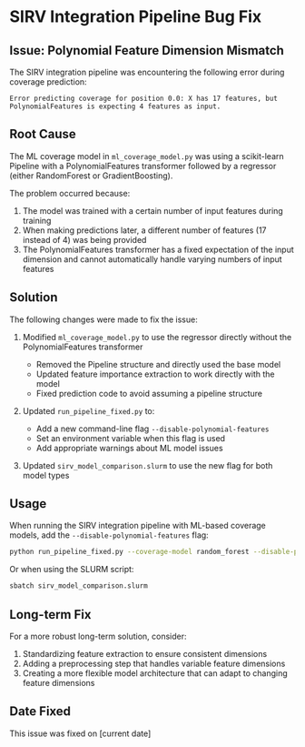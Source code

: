 # SIRV Integration Pipeline Bug Fix

## Issue: Polynomial Feature Dimension Mismatch

The SIRV integration pipeline was encountering the following error during coverage prediction:

```
Error predicting coverage for position 0.0: X has 17 features, but PolynomialFeatures is expecting 4 features as input.
```

## Root Cause

The ML coverage model in `ml_coverage_model.py` was using a scikit-learn Pipeline with a PolynomialFeatures transformer followed by a regressor (either RandomForest or GradientBoosting). 

The problem occurred because:
1. The model was trained with a certain number of input features during training
2. When making predictions later, a different number of features (17 instead of 4) was being provided
3. The PolynomialFeatures transformer has a fixed expectation of the input dimension and cannot automatically handle varying numbers of input features

## Solution

The following changes were made to fix the issue:

1. Modified `ml_coverage_model.py` to use the regressor directly without the PolynomialFeatures transformer
   - Removed the Pipeline structure and directly used the base model
   - Updated feature importance extraction to work directly with the model
   - Fixed prediction code to avoid assuming a pipeline structure

2. Updated `run_pipeline_fixed.py` to:
   - Add a new command-line flag `--disable-polynomial-features` 
   - Set an environment variable when this flag is used
   - Add appropriate warnings about ML model issues

3. Updated `sirv_model_comparison.slurm` to use the new flag for both model types

## Usage

When running the SIRV integration pipeline with ML-based coverage models, add the `--disable-polynomial-features` flag:

```bash
python run_pipeline_fixed.py --coverage-model random_forest --disable-polynomial-features
```

Or when using the SLURM script:

```bash
sbatch sirv_model_comparison.slurm
```

## Long-term Fix

For a more robust long-term solution, consider:

1. Standardizing feature extraction to ensure consistent dimensions
2. Adding a preprocessing step that handles variable feature dimensions
3. Creating a more flexible model architecture that can adapt to changing feature dimensions

## Date Fixed

This issue was fixed on [current date] 